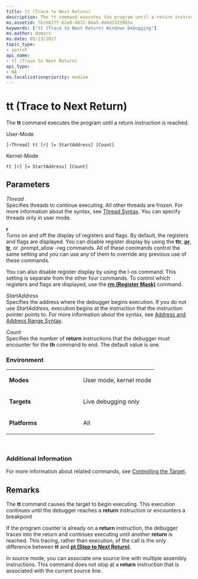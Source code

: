 ```yaml
---
title: tt (Trace to Next Return)
description: The tt command executes the program until a return instruction is reached.
ms.assetid: fbc6627f-62e0-4832-8da5-dd4d3323965a
keywords: ["tt (Trace to Next Return) Windows Debugging"]
ms.author: domars
ms.date: 05/23/2017
topic_type:
- apiref
api_name:
- tt (Trace to Next Return)
api_type:
- NA
ms.localizationpriority: medium
---
```


# tt (Trace to Next Return)


The **tt** command executes the program until a return instruction is reached.

User-Mode

```
[~Thread] tt [r] [= StartAddress] [Count] 
```

Kernel-Mode

```
tt [r] [= StartAddress] [Count] 
```

## <span id="Parameters"></span><span id="parameters"></span><span id="PARAMETERS"></span>Parameters


<span id="_______Thread______"></span><span id="_______thread______"></span><span id="_______THREAD______"></span> *Thread*   
Specifies threads to continue executing. All other threads are frozen. For more information about the syntax, see [Thread Syntax](thread-syntax.md). You can specify threads only in user mode.

<span id="_______r______"></span><span id="_______R______"></span> **r**   
Turns on and off the display of registers and flags. By default, the registers and flags are displayed. You can disable register display by using the **ttr**, [**pr**](p--step-.md), [**tr**](t--trace-.md), or .prompt\_allow -reg commands. All of these commands control the same setting and you can use any of them to override any previous use of these commands.

You can also disable register display by using the l-os command. This setting is separate from the other four commands. To control which registers and flags are displayed, use the [**rm (Register Mask)**](rm--register-mask-.md) command.

<span id="_______StartAddress______"></span><span id="_______startaddress______"></span><span id="_______STARTADDRESS______"></span> *StartAddress*   
Specifies the address where the debugger begins execution. If you do not use *StartAddress*, execution begins at the instruction that the instruction pointer points to. For more information about the syntax, see [Address and Address Range Syntax](address-and-address-range-syntax.md).

<span id="_______Count______"></span><span id="_______count______"></span><span id="_______COUNT______"></span> *Count*   
Specifies the number of **return** instructions that the debugger must encounter for the **th** command to end. The default value is one.

### <span id="Environment"></span><span id="environment"></span><span id="ENVIRONMENT"></span>Environment

<table>
<colgroup>
<col width="50%" />
<col width="50%" />
</colgroup>
<tbody>
<tr class="odd">
<td align="left"><p><strong>Modes</strong></p></td>
<td align="left"><p>User mode, kernel mode</p></td>
</tr>
<tr class="even">
<td align="left"><p><strong>Targets</strong></p></td>
<td align="left"><p>Live debugging only</p></td>
</tr>
<tr class="odd">
<td align="left"><p><strong>Platforms</strong></p></td>
<td align="left"><p>All</p></td>
</tr>
</tbody>
</table>

 

### <span id="Additional_Information"></span><span id="additional_information"></span><span id="ADDITIONAL_INFORMATION"></span>Additional Information

For more information about related commands, see [Controlling the Target](controlling-the-target.md).

Remarks
-------

The **tt** command causes the target to begin executing. This execution continues until the debugger reaches a **return** instruction or encounters a breakpoint

If the program counter is already on a **return** instruction, the debugger traces into the return and continues executing until another **return** is reached. This tracing, rather than execution, of the call is the only difference between **tt** and [**pt (Step to Next Return)**](pt--step-to-next-return-.md).

In source mode, you can associate one source line with multiple assembly instructions. This command does not stop at a **return** instruction that is associated with the current source line.

 

 






